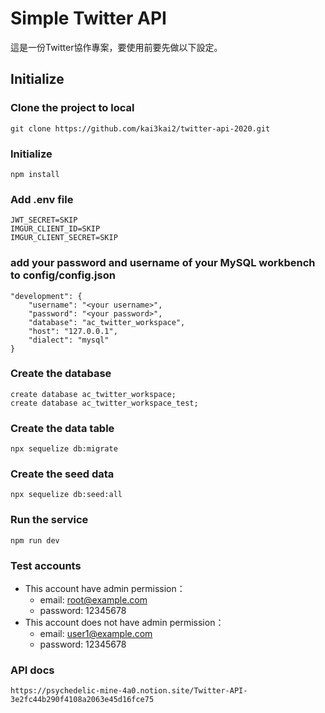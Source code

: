 # Simple Twitter API
這是一份Twitter協作專案，要使用前要先做以下設定。

## Initialize
### Clone the project to local
```
git clone https://github.com/kai3kai2/twitter-api-2020.git
```

### Initialize
```
npm install
```

### Add .env file
```
JWT_SECRET=SKIP
IMGUR_CLIENT_ID=SKIP
IMGUR_CLIENT_SECRET=SKIP
```

### add your password and username of your MySQL workbench to config/config.json
```
"development": {
    "username": "<your username>",
    "password": "<your password>",
    "database": "ac_twitter_workspace",
    "host": "127.0.0.1",
    "dialect": "mysql"
}
```

### Create the database
```
create database ac_twitter_workspace;
create database ac_twitter_workspace_test;
```

### Create the data table
```
npx sequelize db:migrate
```

### Create the seed data
```
npx sequelize db:seed:all
```

### Run the service
```
npm run dev
```

### Test accounts
* This account have admin permission：
  * email: root@example.com
  * password: 12345678
* This account does not have admin permission：
  * email: user1@example.com
  * password: 12345678

### API docs
```
https://psychedelic-mine-4a0.notion.site/Twitter-API-3e2fc44b290f4108a2063e45d16fce75
```